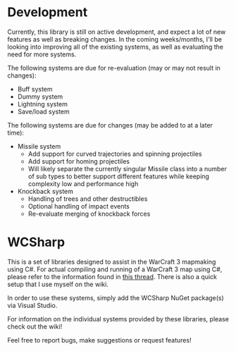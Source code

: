 # Development

Currently, this library is still on active development, and expect a lot of new features as well as breaking changes. In the coming weeks/months, I'll be looking into improving all of the existing systems, as well as evaluating the need for more systems.

The following systems are due for re-evaluation (may or may not result in changes):
- Buff system
- Dummy system
- Lightning system
- Save/load system

The following systems are due for changes (may be added to at a later time):
- Missile system
    - Add support for curved trajectories and spinning projectiles
    - Add support for homing projectiles
    - Will likely separate the currently singular Missile class into a number of sub types to better support different features while keeping complexity low and performance high
- Knockback system
    - Handling of trees and other destructibles
    - Optional handling of impact events
    - Re-evaluate merging of knockback forces

# WCSharp

This is a set of libraries designed to assist in the WarCraft 3 mapmaking using C#. For actual compiling and running of a WarCraft 3 map using C#, please refer to the information found in [this thread](https://www.hiveworkshop.com/threads/c-mapmaking-in-csharp.317839/). There is also a quick setup that I use myself on the wiki.

In order to use these systems, simply add the WCSharp NuGet package(s) via Visual Studio.

For information on the individual systems provided by these libraries, please check out the wiki!

Feel free to report bugs, make suggestions or request features!
